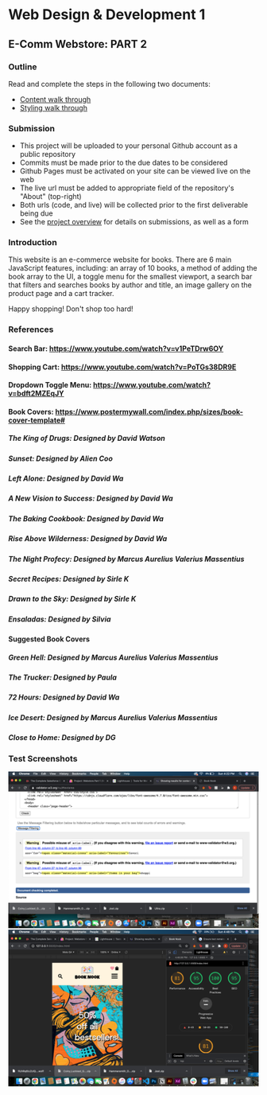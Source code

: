 # Web Design & Development 1
## E-Comm Webstore: PART 2

### Outline

Read and complete the steps in the following two documents:

- [Content walk through](https://www.notion.so/juneate/Webstore-Part-2-Content-82e34001fca54aac93b7d1e9053a5927)
- [Styling walk through](https://www.notion.so/juneate/Webstore-Part-2-Style-b057567610534569b33fb5bfdb34ce6b)

### Submission

- This project will be uploaded to your personal Github account as a public repository
- Commits must be made prior to the due dates to be considered
- Github Pages must be activated on your site can be viewed live on the web
- The live url must be added to appropriate field of the repository's "About" (top-right)
- Both urls (code, and live) will be collected prior to the first deliverable being due
- See the [project overview](https://www.notion.so/juneate/Project-Webstore-28443f753b344d60b0176a24e14f17c9) for details on submissions, as well as a form
### Introduction

This website is an e-commerce website for books. There are 6 main JavaScript features, including: an array of 10 books, a method of adding the book array to the UI, a toggle menu for the smallest viewport, a search bar that filters and searches books by author and title, an image gallery on the product page and a cart tracker.

Happy shopping! Don't shop too hard!
### References

#### Search Bar: https://www.youtube.com/watch?v=v1PeTDrw6OY
#### Shopping Cart: https://www.youtube.com/watch?v=PoTGs38DR9E
#### Dropdown Toggle Menu: https://www.youtube.com/watch?v=bdft2MZEqJY
#### Book Covers: https://www.postermywall.com/index.php/sizes/book-cover-template#

##### The King of Drugs: Designed by David Watson
##### Sunset: Designed by Alien Coo
##### Left Alone: Designed by David Wa
##### A New Vision to Success: Designed by David Wa
##### The Baking Cookbook: Designed by David Wa
##### Rise Above Wilderness: Designed by David Wa
##### The Night Profecy: Designed by Marcus Aurelius Valerius Massentius
##### Secret Recipes: Designed by Sirle K
##### Drawn to the Sky: Designed by Sirle K
##### Ensaladas: Designed by Silvia
#### Suggested Book Covers

##### Green Hell: Designed by Marcus Aurelius Valerius Massentius
##### The Trucker: Designed by Paula
##### 72 Hours: Designed by David Wa
##### Ice Desert: Designed by Marcus Aurelius Valerius Massentius
##### Close to Home: Designed by DG
### Test Screenshots

<img src="img/w3-validator.png"/>
<img src="img/chrome-lighthouse.png"/>










